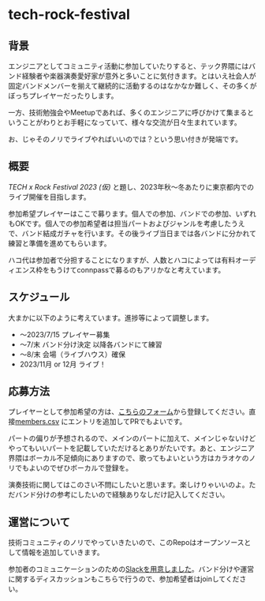 # tech-rock-festival

## 背景

エンジニアとしてコミュニティ活動に参加していたりすると、テック界隈にはバンド経験者や楽器演奏愛好家が意外と多いことに気付きます。とはいえ社会人が固定バンドメンバーを揃えて継続的に活動するのはなかなか難しく、その多くがぼっちプレイヤーだったりします。

一方、技術勉強会やMeetupであれば、多くのエンジニアに呼びかけて集まるということがわりとお手軽になっていて、様々な交流が日々生まれています。

お、じゃそのノリでライブやればいいのでは？という思い付きが発端です。


## 概要

*TECH x Rock Festival 2023 (仮)* と題し、2023年秋～冬あたりに東京都内でのライブ開催を目指します。

参加希望プレイヤーはここで募ります。個人での参加、バンドでの参加、いずれもOKです。個人での参加希望者は担当パートおよびジャンルを考慮したうえで、バンド結成ガチャを行います。その後ライブ当日までは各バンドに分かれて練習と準備を進めてもらいます。

ハコ代は参加者で分担することになりますが、人数とハコによっては有料オーディエンス枠をもうけてconnpassで募るのもアリかなと考えています。

## スケジュール

大まかに以下のように考えています。進捗等によって調整します。

- ～2023/7/15 プレイヤー募集
- ～7/末 バンド分け決定 以降各バンドにて練習
- ～8/末 会場（ライブハウス）確保
- 2023/11月 or 12月 ライブ！

## 応募方法

プレイヤーとして参加希望の方は、[こちらのフォーム](https://forms.gle/r6Xj5TkgbiA6Q6p17)から登録してください。直接[members.csv](members.csv) にエントリを追加してPRでもよいです。

パートの偏りが予想されるので、メインのパートに加えて、メインじゃないけどやってもいいパートを記載していただけるとありがたいです。あと、エンジニア界隈はボーカル不足傾向にありますので、歌ってもよいという方はカラオケのノリでもよいのでぜひボーカルで登録を。

演奏技術に関してはこのさい不問にしたいと思います。楽しけりゃいいのよ。ただバンド分けの参考にしたいので経験ありなしだけ記入してください。

## 運営について

技術コミュニティのノリでやっていきたいので、このRepoはオープンソースとして情報を追加していきます。

参加者のコミュニケーションのための[Slackを用意しました](https://join.slack.com/t/tech-rock-festival/shared_invite/zt-1xn965b53-Tn0b2gdHUlh03rrV489bmg)。バンド分けや運営に関するディスカッションもこちらで行うので、参加希望者はjoinしてください。

